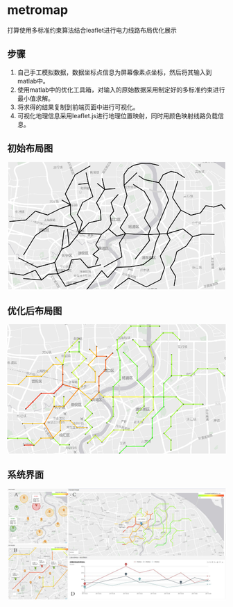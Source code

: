 # metromap
打算使用多标准约束算法结合leaflet进行电力线路布局优化展示<br>
## 步骤
1. 自己手工模拟数据，数据坐标点信息为屏幕像素点坐标，然后将其输入到matlab中。
2. 使用matlab中的优化工具箱，对输入的原始数据采用制定好的多标准约束进行最小值求解。
3. 将求得的结果复制到前端页面中进行可视化。
4. 可视化地理信息采用leaflet.js进行地理位置映射，同时用颜色映射线路负载信息。
## 初始布局图
![before](https://github.com/bogeisarookie/metromap/blob/master/picture/%E6%A1%88%E4%BE%8B%E5%88%86%E6%9E%90%E5%88%9D%E5%A7%8B%E5%B8%83%E5%B1%80.png)
## 优化后布局图
![after](https://github.com/bogeisarookie/metromap/blob/master/picture/%E6%A1%88%E4%BE%8B%E5%88%86%E6%9E%90%E4%BC%98%E5%8C%96%E5%90%8E%E5%B8%83%E5%B1%80%E5%9B%BE.png)
## 系统界面
![](https://github.com/bogeisarookie/metromap/blob/master/picture/%E7%B3%BB%E7%BB%9F%E7%95%8C%E9%9D%A2%E5%9B%BE.jpg)

